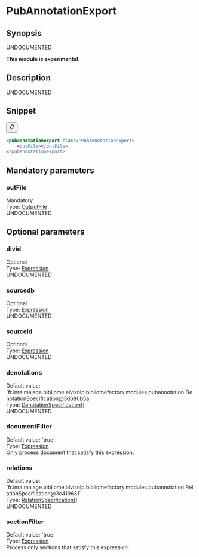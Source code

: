 <h1 class="module">PubAnnotationExport</h1>

## Synopsis

UNDOCUMENTED

**This module is experimental.**

## Description

UNDOCUMENTED

## Snippet



<button class="copy-code-button" title="Copy to clipboard" onclick="copy_code(this)">📋</button>
```xml
<pubannotationexport class="PubAnnotationExport>
    <outFile></outFile>
</pubannotationexport>
```

## Mandatory parameters

<h3 id="outFile" class="param">outFile</h3>

<div class="param-level param-level-mandatory">Mandatory
</div>
<div class="param-type">Type: <a href="../converter/fr.inra.maiage.bibliome.util.files.OutputFile" class="converter">OutputFile</a>
</div>
UNDOCUMENTED

## Optional parameters

<h3 id="divid" class="param">divid</h3>

<div class="param-level param-level-optional">Optional
</div>
<div class="param-type">Type: <a href="../converter/fr.inra.maiage.bibliome.alvisnlp.core.corpus.expressions.Expression" class="converter">Expression</a>
</div>
UNDOCUMENTED

<h3 id="sourcedb" class="param">sourcedb</h3>

<div class="param-level param-level-optional">Optional
</div>
<div class="param-type">Type: <a href="../converter/fr.inra.maiage.bibliome.alvisnlp.core.corpus.expressions.Expression" class="converter">Expression</a>
</div>
UNDOCUMENTED

<h3 id="sourceid" class="param">sourceid</h3>

<div class="param-level param-level-optional">Optional
</div>
<div class="param-type">Type: <a href="../converter/fr.inra.maiage.bibliome.alvisnlp.core.corpus.expressions.Expression" class="converter">Expression</a>
</div>
UNDOCUMENTED

<h3 id="denotations" class="param">denotations</h3>

<div class="param-level param-level-default-value">Default value: `fr.inra.maiage.bibliome.alvisnlp.bibliomefactory.modules.pubannotation.DenotationSpecification@3d680b5a`
</div>
<div class="param-type">Type: <a href="../converter/fr.inra.maiage.bibliome.alvisnlp.bibliomefactory.modules.pubannotation.DenotationSpecification%5B%5D" class="converter">DenotationSpecification[]</a>
</div>
UNDOCUMENTED

<h3 id="documentFilter" class="param">documentFilter</h3>

<div class="param-level param-level-default-value">Default value: `true`
</div>
<div class="param-type">Type: <a href="../converter/fr.inra.maiage.bibliome.alvisnlp.core.corpus.expressions.Expression" class="converter">Expression</a>
</div>
Only process document that satisfy this expression.

<h3 id="relations" class="param">relations</h3>

<div class="param-level param-level-default-value">Default value: `fr.inra.maiage.bibliome.alvisnlp.bibliomefactory.modules.pubannotation.RelationSpecification@3c419631`
</div>
<div class="param-type">Type: <a href="../converter/fr.inra.maiage.bibliome.alvisnlp.bibliomefactory.modules.pubannotation.RelationSpecification%5B%5D" class="converter">RelationSpecification[]</a>
</div>
UNDOCUMENTED

<h3 id="sectionFilter" class="param">sectionFilter</h3>

<div class="param-level param-level-default-value">Default value: `true`
</div>
<div class="param-type">Type: <a href="../converter/fr.inra.maiage.bibliome.alvisnlp.core.corpus.expressions.Expression" class="converter">Expression</a>
</div>
Process only sections that satisfy this expression.

